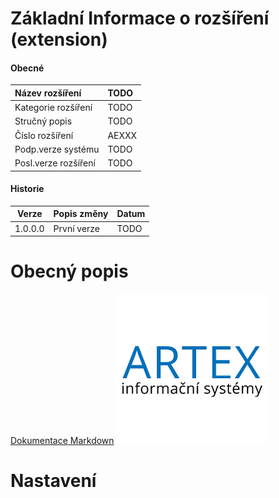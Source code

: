 # Základní Informace o rozšíření (extension)

#### Obecné	
Název rozšíření      | TODO
:--------------------|:-----
Kategorie rozšíření  | TODO
Stručný popis        | TODO
Číslo rozšíření      | AEXXX
Podp.verze systému   | TODO
Posl.verze rozšíření | TODO

#### Historie 
Verze   | Popis změny | Datum
--------|-------------|------
1.0.0.0 | První verze | TODO

# Obecný popis

[Dokumentace Markdown](https://docs.microsoft.com/en-us/azure/devops/project/wiki/markdown-guidance?view=azure-devops)
![ukazka img linku](./img/ArtexLogo.png)

# Nastavení
